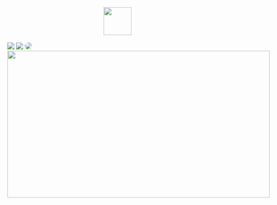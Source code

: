 <div align="center">
  <a href="https://trade-coin.vercel.app/">
  <img height="64px" src="https://cdn.discordapp.com/attachments/437386668756959245/963626271655481384/trade-coin.png"/>
  </a>
</div>

<br>

<div style="display: inline-block;" align="center" >
  <img src="https://img.shields.io/badge/React-20232A?style=for-the-badge&logo=react&logoColor=61DAFB">
  <img src="https://img.shields.io/badge/TypeScript-007ACC?style=for-the-badge&logo=typescript&logoColor=white">
  <img style="border-radius: 100px;" src="https://img.shields.io/badge/Tailwind_CSS-38B2AC?style=for-the-badge&logo=tailwind-css&logoColor=white">
</div>

<br>

<div style="display: inline-block;" align="center" >
  <img src="https://cdn.discordapp.com/attachments/437386668756959245/963624978408939560/tradecoin-1.gif"  width="600px" height="337px" />
</div>
